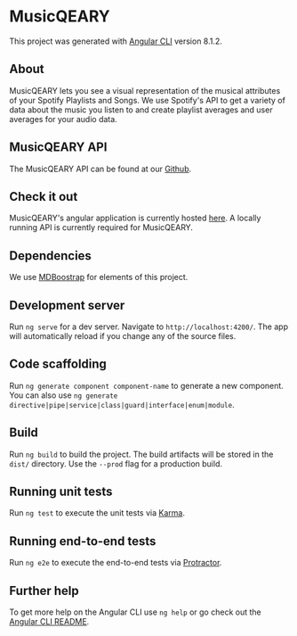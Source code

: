 # MusicQEARY

This project was generated with [Angular CLI](https://github.com/angular/angular-cli) version 8.1.2.

## About

MusicQEARY lets you see a visual representation of the musical attributes of your Spotify Playlists and Songs. We use Spotify's API to get a variety of data about the music you listen to and create playlist averages and user averages for your audio data. 

## MusicQEARY API

The MusicQEARY API can be found at our [Github](https://github.com/drewawright/MusicQEARY).  

## Check it out

MusicQEARY's angular application is currently hosted [here](https://tc-musicqeary.herokuapp.com/). A locally running API is currently required for MusicQEARY.

## Dependencies

We use [MDBoostrap](https://mdbootstrap.com/docs/angular/) for elements of this project.

## Development server

Run `ng serve` for a dev server. Navigate to `http://localhost:4200/`. The app will automatically reload if you change any of the source files.

## Code scaffolding

Run `ng generate component component-name` to generate a new component. You can also use `ng generate directive|pipe|service|class|guard|interface|enum|module`.

## Build

Run `ng build` to build the project. The build artifacts will be stored in the `dist/` directory. Use the `--prod` flag for a production build.

## Running unit tests

Run `ng test` to execute the unit tests via [Karma](https://karma-runner.github.io).

## Running end-to-end tests

Run `ng e2e` to execute the end-to-end tests via [Protractor](http://www.protractortest.org/).

## Further help

To get more help on the Angular CLI use `ng help` or go check out the [Angular CLI README](https://github.com/angular/angular-cli/blob/master/README.md).
